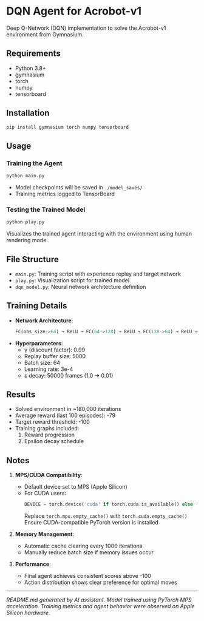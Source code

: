 # DQN Agent for Acrobot-v1

Deep Q-Network (DQN) implementation to solve the Acrobot-v1 environment from Gymnasium.

## Requirements
- Python 3.8+
- gymnasium
- torch
- numpy
- tensorboard

## Installation
```bash
pip install gymnasium torch numpy tensorboard
```

## Usage

### Training the Agent
```bash
python main.py
```
- Model checkpoints will be saved in `./model_saves/`
- Training metrics logged to TensorBoard

### Testing the Trained Model
```bash
python play.py
```
Visualizes the trained agent interacting with the environment using human rendering mode.

## File Structure
- `main.py`: Training script with experience replay and target network
- `play.py`: Visualization script for trained model
- `dqn_model.py`: Neural network architecture definition

## Training Details
- **Network Architecture**: 
  ```python
  FC(obs_size->64) → ReLU → FC(64->128) → ReLU → FC(128->64) → ReLU → FC(64->n_actions)
  ```
- **Hyperparameters**:
  - γ (discount factor): 0.99
  - Replay buffer size: 5000
  - Batch size: 64
  - Learning rate: 3e-4
  - ε decay: 50000 frames (1.0 → 0.01)

## Results
- Solved environment in ~180,000 iterations
- Average reward (last 100 episodes): -79
- Target reward threshold: -100
- Training graphs included:
  1. Reward progression
  2. Epsilon decay schedule

## Notes
1. **MPS/CUDA Compatibility**:
   - Default device set to MPS (Apple Silicon)
   - For CUDA users:
     ```python
     DEVICE = torch.device('cuda' if torch.cuda.is_available() else 'cpu')
     ```
     Replace `torch.mps.empty_cache()` with `torch.cuda.empty_cache()` <br>
     Ensure CUDA-compatible PyTorch version is installed

2. **Memory Management**:
   - Automatic cache clearing every 1000 iterations
   - Manually reduce batch size if memory issues occur

3. **Performance**:
   - Final agent achieves consistent scores above -100
   - Action distribution shows clear preference for optimal moves

---

*README.md generated by AI assistant. Model trained using PyTorch MPS acceleration. Training metrics and agent behavior were observed on Apple Silicon hardware.*